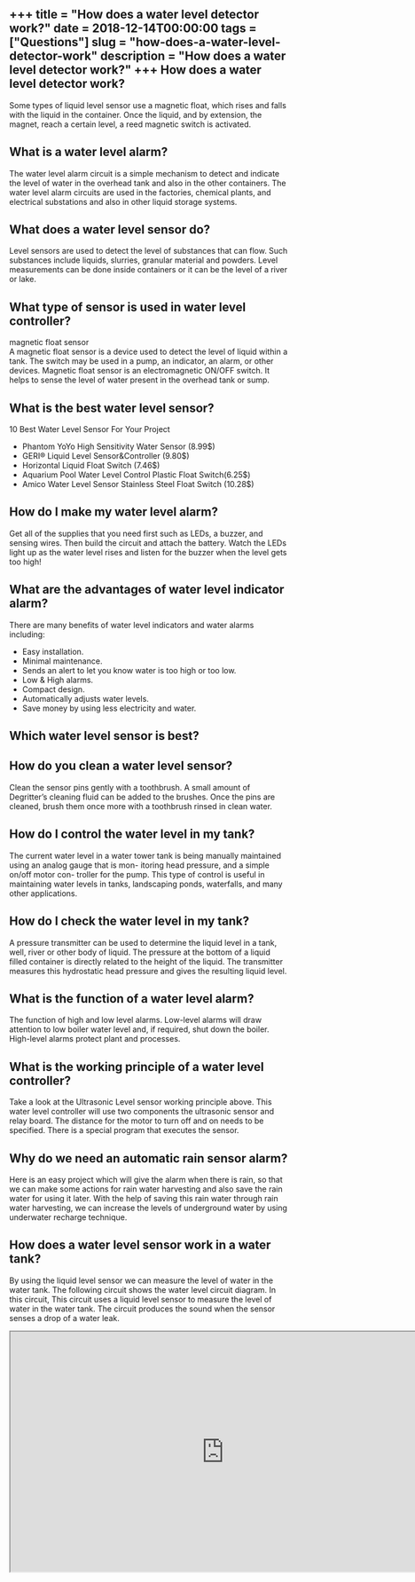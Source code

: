 +++
title = "How does a water level detector work?"
date = 2018-12-14T00:00:00
tags = ["Questions"]
slug = "how-does-a-water-level-detector-work"
description = "How does a water level detector work?"
+++
How does a water level detector work?
-------------------------------------

Some types of liquid level sensor use a magnetic float, which rises and falls with the liquid in the container. Once the liquid, and by extension, the magnet, reach a certain level, a reed magnetic switch is activated.

What is a water level alarm?
----------------------------

The water level alarm circuit is a simple mechanism to detect and indicate the level of water in the overhead tank and also in the other containers. The water level alarm circuits are used in the factories, chemical plants, and electrical substations and also in other liquid storage systems.

What does a water level sensor do?
----------------------------------

Level sensors are used to detect the level of substances that can flow. Such substances include liquids, slurries, granular material and powders. Level measurements can be done inside containers or it can be the level of a river or lake.

What type of sensor is used in water level controller?
------------------------------------------------------

magnetic float sensor  
A magnetic float sensor is a device used to detect the level of liquid within a tank. The switch may be used in a pump, an indicator, an alarm, or other devices. Magnetic float sensor is an electromagnetic ON/OFF switch. It helps to sense the level of water present in the overhead tank or sump.

What is the best water level sensor?
------------------------------------

10 Best Water Level Sensor For Your Project

- Phantom YoYo High Sensitivity Water Sensor (8.99$)
- GERI® Liquid Level Sensor&amp;Controller (9.80$)
- Horizontal Liquid Float Switch (7.46$)
- Aquarium Pool Water Level Control Plastic Float Switch(6.25$)
- Amico Water Level Sensor Stainless Steel Float Switch (10.28$)

How do I make my water level alarm?
-----------------------------------

Get all of the supplies that you need first such as LEDs, a buzzer, and sensing wires. Then build the circuit and attach the battery. Watch the LEDs light up as the water level rises and listen for the buzzer when the level gets too high!

What are the advantages of water level indicator alarm?
-------------------------------------------------------

There are many benefits of water level indicators and water alarms including:

- Easy installation.
- Minimal maintenance.
- Sends an alert to let you know water is too high or too low.
- Low &amp; High alarms.
- Compact design.
- Automatically adjusts water levels.
- Save money by using less electricity and water.

Which water level sensor is best?
---------------------------------

How do you clean a water level sensor?
--------------------------------------

Clean the sensor pins gently with a toothbrush. A small amount of Degritter’s cleaning fluid can be added to the brushes. Once the pins are cleaned, brush them once more with a toothbrush rinsed in clean water.

How do I control the water level in my tank?
--------------------------------------------

The current water level in a water tower tank is being manually maintained using an analog gauge that is mon- itoring head pressure, and a simple on/off motor con- troller for the pump. This type of control is useful in maintaining water levels in tanks, landscaping ponds, waterfalls, and many other applications.

How do I check the water level in my tank?
------------------------------------------

A pressure transmitter can be used to determine the liquid level in a tank, well, river or other body of liquid. The pressure at the bottom of a liquid filled container is directly related to the height of the liquid. The transmitter measures this hydrostatic head pressure and gives the resulting liquid level.

What is the function of a water level alarm?
--------------------------------------------

The function of high and low level alarms. Low-level alarms will draw attention to low boiler water level and, if required, shut down the boiler. High-level alarms protect plant and processes.

What is the working principle of a water level controller?
----------------------------------------------------------

Take a look at the Ultrasonic Level sensor working principle above. This water level controller will use two components the ultrasonic sensor and relay board. The distance for the motor to turn off and on needs to be specified. There is a special program that executes the sensor.

Why do we need an automatic rain sensor alarm?
----------------------------------------------

Here is an easy project which will give the alarm when there is rain, so that we can make some actions for rain water harvesting and also save the rain water for using it later. With the help of saving this rain water through rain water harvesting, we can increase the levels of underground water by using underwater recharge technique.

How does a water level sensor work in a water tank?
---------------------------------------------------

By using the liquid level sensor we can measure the level of water in the water tank. The following circuit shows the water level circuit diagram. In this circuit, This circuit uses a liquid level sensor to measure the level of water in the water tank. The circuit produces the sound when the sensor senses a drop of a water leak.

<iframe allow="accelerometer; autoplay; clipboard-write; encrypted-media; gyroscope; picture-in-picture" allowfullscreen="" class="__youtube_prefs__  epyt-is-override  no-lazyload" data-no-lazy="1" data-origheight="433" data-origwidth="770" data-skipgform_ajax_framebjll="" height="433" id="_ytid_79299" loading="lazy" src="https://www.youtube.com/embed/DYnQyYYYoA0?enablejsapi=1&autoplay=0&cc_load_policy=0&cc_lang_pref=&iv_load_policy=1&loop=0&modestbranding=0&rel=1&fs=1&playsinline=0&autohide=2&theme=dark&color=red&controls=1&" title="YouTube player" width="770"></iframe>